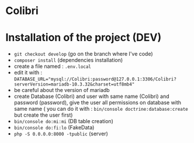 # Colibri

# Installation of the project (DEV)

- ```git checkout develop``` (go on the branch where I've code)
- ```composer install```    (dependencies installation)
- create a file named : ```.env.local```
- edit it with : ```DATABASE_URL="mysql://Colibri:password@127.0.0.1:3306/Colibri?serverVersion=mariadb-10.3.32&charset=utf8mb4"```
- be careful about the version of mariadb
- create Database (Colibri) and user with same name (Colibri) and password (password), give the user all permissions on database with same name ( you can do it with : ```bin/console doctrine:database:create``` but create the user first)
- ```bin/console do:mi:mi``` (DB table creation)
- ```bin/console do:fi:lo``` (FakeData)
- ```php -S 0.0.0.0:8000 -tpublic``` (server)